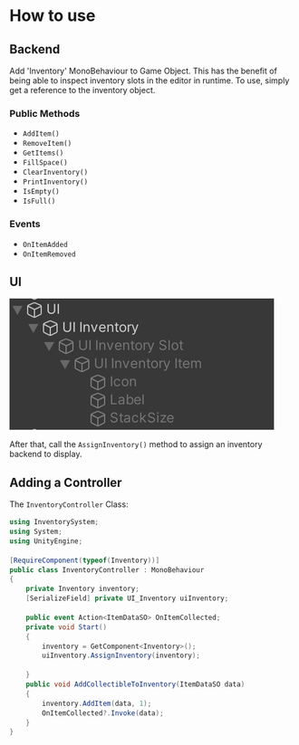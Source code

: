 # How to use
## Backend
Add 'Inventory' MonoBehaviour to Game Object. This has the benefit of being able to inspect inventory slots in the editor in runtime.
To use, simply get a reference to the inventory object.

### Public Methods
- `AddItem()`
- `RemoveItem()`
- `GetItems()`
- `FillSpace()` 
- `ClearInventory()`
- `PrintInventory()`
- `IsEmpty()`
- `IsFull()`
### Events
- `OnItemAdded`
- `OnItemRemoved`
## UI 
![alt text](image.png "Built in UI Hierachy")

After that, call the `AssignInventory()` method to assign an inventory backend to display.
## Adding a Controller
The `InventoryController` Class:
```cs
using InventorySystem;
using System;
using UnityEngine;

[RequireComponent(typeof(Inventory))]
public class InventoryController : MonoBehaviour
{
    private Inventory inventory;
    [SerializeField] private UI_Inventory uiInventory;

    public event Action<ItemDataSO> OnItemCollected;
    private void Start()
    {
        inventory = GetComponent<Inventory>();
        uiInventory.AssignInventory(inventory);

    }
    public void AddCollectibleToInventory(ItemDataSO data)
    {
        inventory.AddItem(data, 1);
        OnItemCollected?.Invoke(data);
    }
}
```
